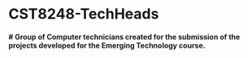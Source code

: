 # CST8248-TechHeads
<H4># Group of Computer technicians created for the submission of the projects developed for the Emerging Technology course.<H4>
